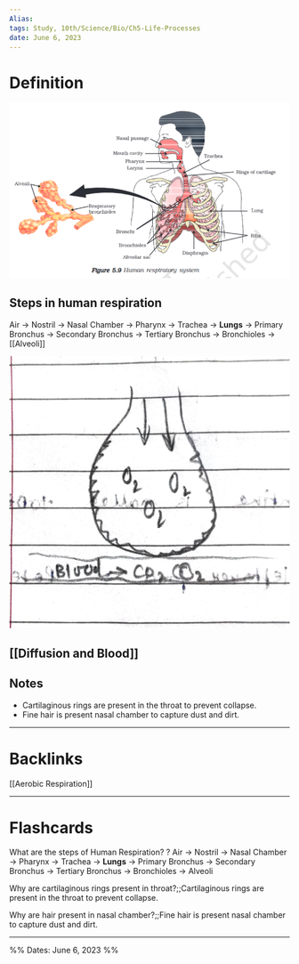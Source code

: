 ```yaml
---
Alias:
tags: Study, 10th/Science/Bio/Ch5-Life-Processes
date: June 6, 2023
---
```

# Definition
![Pasted image 20230606205258.png](assets/pasted-image-20230606205258-e2b724e2078f309bb7acdb39bbc398a8.png)
## Steps in human respiration
Air -> Nostril -> Nasal Chamber -> Pharynx -> Trachea -> **Lungs** -> Primary Bronchus -> Secondary Bronchus -> Tertiary Bronchus -> Bronchioles -> [[Alveoli]]


![250](assets/alveoli-and-blood-d28d7a566c6cba5522ca57531450f212.jpg)

## [[Diffusion and Blood]]
## Notes
- Cartilaginous rings are present in the throat to prevent collapse.
- Fine hair is present nasal chamber to capture dust and dirt.



---
# Backlinks
[[Aerobic Respiration]]

---
# Flashcards

What are the steps of Human Respiration?
?
Air -> Nostril -> Nasal Chamber -> Pharynx -> Trachea -> **Lungs** -> Primary Bronchus -> Secondary Bronchus -> Tertiary Bronchus -> Bronchioles -> Alveoli
<!--SR:!2024-04-15,93,200-->

Why are cartilaginous rings present in throat?;;Cartilaginous rings are present in the throat to prevent collapse.
<!--SR:!2025-04-15,487,298-->

Why are hair present in nasal chamber?;;Fine hair is present nasal chamber to capture dust and dirt.
<!--SR:!2024-05-16,239,278-->

---

%%
Dates: June 6, 2023
%%